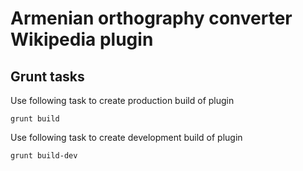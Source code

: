 # Armenian orthography converter Wikipedia plugin

## Grunt tasks

Use following task to create production build of plugin

    grunt build

Use following task to create development build of plugin

    grunt build-dev
